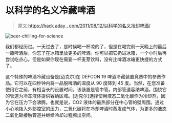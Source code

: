# 以科学的名义冷藏啤酒

> 原文:[https://hack aday . com/2011/08/12/以科学的名义冷却啤酒/](https://hackaday.com/2011/08/12/beer-chilling-in-the-name-of-science/)

![](../Images/81a1d58ab9985aa06089d98541e68aab.png "beer-chilling-for-science")

我们都经历过。一天过去了，是时候喝一杯凉的了，但是在喝完前一天晚上的最后一瓶啤酒后，你忘了在冰箱里放更多的啤酒。你可以把它扔进冰箱，一个小时后再尝试吃点心。但是如果你现在需要一杯麦芽饮料，没有比啤酒冰箱更快捷的方式了。

这个特殊的啤酒冷藏设备是[迈克尔]在 DEFCON 19 啤酒冷藏装置竞赛中的参赛作品。它可以在四秒钟内将一品脱啤酒的温度从 90 度降到 45 度。当然，在您准备使用它之前，有相当长的设置时间。该装置是管中管。内部管道容纳啤酒，围绕它的管道为冷冻液体提供容纳区域。[迈克尔]选择使用液态二氧化碳作为冷却剂，因为它在压力下会沸腾。也就是说，CO2 液体的最热部分在中心管的壁周围。通过小心地拨入外部腔室的压力，二氧化碳将在冷却啤酒时蒸发成气体，为更多的液态二氧化碳接触管道并继续冷却过程腾出空间。